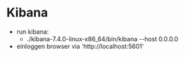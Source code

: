 # Kibana

  * run kibana: 
    * ./kibana-7.4.0-linux-x86_64/bin/kibana --host 0.0.0.0
  * einloggen browser via 'http://localhost:5601'
